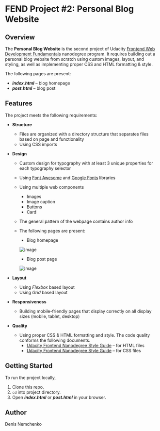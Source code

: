 # FEND Project #2: Personal Blog Website
## Overview
The **Personal Blog Website** is the second project of Udacity [Frontend Web Development Fundamentals](https://emc.udacity.com/c/oneten-scholarship/catalog/Ps0S9U5suW8IHily/i/nd/nd0011-oneten-p1) nanodegree program. It requires building out a personal blog website from scratch using custom images, layout, and styling, as well as implementing proper CSS and HTML formatting & style.
  
The following pages are present:
* ***index.html*** – blog homepage
* ***post.html*** – blog post
## Features
The project meets the following requirements:
* **Structure**
  * Files are organized with a directory structure that separates files based on page and functionality
  * Using CSS imports
* **Design**
  * Custom design for typography with at least 3 unique properties for each typography selector
  * Using [Font Awesome](https://www.w3schools.com/icons/fontawesome_icons_intro.asp) and [Google Fonts](https://fonts.google.com/) libraries
  * Using multiple web components
    * Images
    * Image caption
    * Buttons
    * Card
  * The general pattern of the webpage contains author info
  * The following pages are present:
  
    * Blog homepage
    
    ![image](https://github.com/user-attachments/assets/eb094097-b412-4954-bcba-3ad9f5e0c90f)
    
    * Blog post page
    
    ![image](https://github.com/user-attachments/assets/dcc9b0f9-74c6-44ab-a0b6-9717010b63e1)

    
* **Layout**
  * Using *Flexbox* based layout
  * Using *Grid* based layout
* **Responsiveness** 
  * Building mobile-friendly pages that display correctly on all display sizes (mobile, tablet, desktop)
* **Quality**
  * Using proper CSS & HTML formatting and style. The code quality conforms the following documents.
    * [Udacity Frontend Nanodegree Style Guide](http://udacity.github.io/frontend-nanodegree-styleguide/index.html) – for HTML files
    * [Udacity Frontend Nanodegree Style Guide](http://udacity.github.io/frontend-nanodegree-styleguide/css.html) – for CSS files
## Getting Started
To run the project locally,
1. Clone this repo.
2. ```cd``` into project directory.
3. Open ***index.html*** or ***post.html*** in your browser.
## Author
Denis Nemchenko

